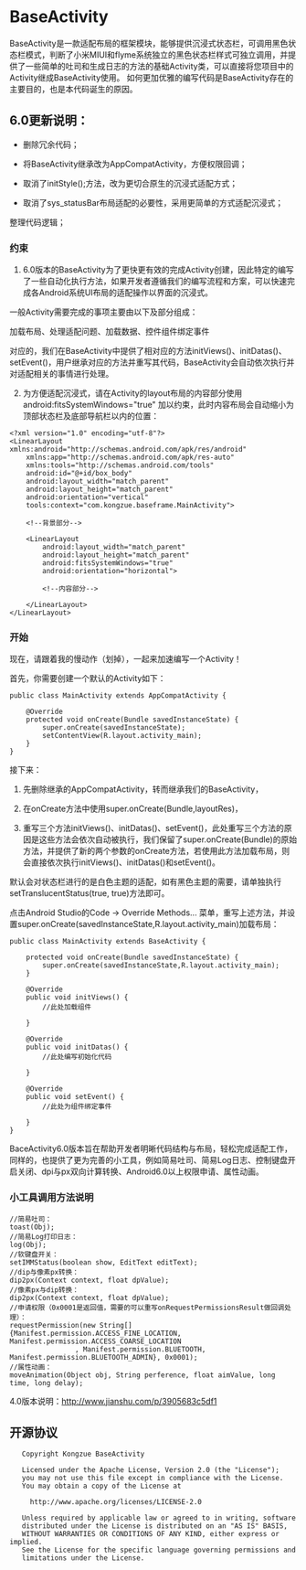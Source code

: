 # BaseActivity
BaseActivity是一款适配布局的框架模块，能够提供沉浸式状态栏，可调用黑色状态栏模式，判断了小米MIUI和flyme系统独立的黑色状态栏样式可独立调用，并提供了一些简单的吐司和生成日志的方法的基础Activity类，可以直接将您项目中的Activity继成BaseActivity使用。
如何更加优雅的编写代码是BaseActivity存在的主要目的，也是本代码诞生的原因。

## 6.0更新说明：
- 删除冗余代码；

- 将BaseActivity继承改为AppCompatActivity，方便权限回调；

- 取消了initStyle();方法，改为更切合原生的沉浸式适配方式；

- 取消了sys_statusBar布局适配的必要性，采用更简单的方式适配沉浸式；

整理代码逻辑；
### 约束
1) 6.0版本的BaseActivity为了更快更有效的完成Activity创建，因此特定的编写了一些自动化执行方法，如果开发者遵循我们的编写流程和方案，可以快速完成各Android系统UI布局的适配操作以界面的沉浸式。

一般Activity需要完成的事项主要由以下及部分组成：

加载布局、处理适配问题、加载数据、控件组件绑定事件

对应的，我们在BaseActivity中提供了相对应的方法initViews()、initDatas()、setEvent()，用户继承对应的方法并重写其代码，BaseActivity会自动依次执行并对适配相关的事情进行处理。

2) 为方便适配沉浸式，请在Activity的layout布局的内容部分使用 android:fitsSystemWindows="true" 加以约束，此时内容布局会自动缩小为顶部状态栏及底部导航栏以内的位置：
```
<?xml version="1.0" encoding="utf-8"?>
<LinearLayout xmlns:android="http://schemas.android.com/apk/res/android"
    xmlns:app="http://schemas.android.com/apk/res-auto"
    xmlns:tools="http://schemas.android.com/tools"
    android:id="@+id/box_body"
    android:layout_width="match_parent"
    android:layout_height="match_parent"
    android:orientation="vertical"
    tools:context="com.kongzue.baseframe.MainActivity">

    <!--背景部分-->
        
    <LinearLayout
        android:layout_width="match_parent"
        android:layout_height="match_parent"
        android:fitsSystemWindows="true"
        android:orientation="horizontal">

        <!--内容部分-->

    </LinearLayout>
</LinearLayout>
```

### 开始
现在，请跟着我的慢动作（划掉），一起来加速编写一个Activity！

首先，你需要创建一个默认的Activity如下：

```
public class MainActivity extends AppCompatActivity {

    @Override
    protected void onCreate(Bundle savedInstanceState) {
        super.onCreate(savedInstanceState);
        setContentView(R.layout.activity_main);
    }
}
```
接下来：

1) 先删除继承的AppCompatActivity，转而继承我们的BaseActivity，

2) 在onCreate方法中使用super.onCreate(Bundle,layoutRes)，

3) 重写三个方法initViews()、initDatas()、setEvent()，此处重写三个方法的原因是这些方法会依次自动被执行，我们保留了super.onCreate(Bundle)的原始方法，并提供了新的两个参数的onCreate方法，若使用此方法加载布局，则会直接依次执行initViews()、initDatas()和setEvent()。

默认会对状态栏进行的是白色主题的适配，如有黑色主题的需要，请单独执行setTranslucentStatus(true, true)方法即可。

点击Android Studio的Code -> Override Methods... 菜单，重写上述方法，并设置super.onCreate(savedInstanceState,R.layout.activity_main)加载布局：

```
public class MainActivity extends BaseActivity {

    protected void onCreate(Bundle savedInstanceState) {
        super.onCreate(savedInstanceState,R.layout.activity_main);
    }

    @Override
    public void initViews() {
        //此处加载组件
     
    }

    @Override
    public void initDatas() {
        //此处编写初始化代码
        
    }

    @Override
    public void setEvent() {
        //此处为组件绑定事件
        
    }
}

```
BaceActivity6.0版本旨在帮助开发者明晰代码结构与布局，轻松完成适配工作，同样的，也提供了更为完善的小工具，例如简易吐司、简易Log日志、控制键盘开启关闭、dpi与px双向计算转换、Android6.0以上权限申请、属性动画。

### 小工具调用方法说明
```
//简易吐司：
toast(Obj);
//简易Log打印日志：
log(Obj);
//软键盘开关：
setIMMStatus(boolean show, EditText editText);
//dip与像素px转换：
dip2px(Context context, float dpValue);
//像素px与dip转换：
dip2px(Context context, float dpValue);
//申请权限（0x0001是返回值，需要的可以重写onRequestPermissionsResult做回调处理）：
requestPermission(new String[]{Manifest.permission.ACCESS_FINE_LOCATION, Manifest.permission.ACCESS_COARSE_LOCATION
                , Manifest.permission.BLUETOOTH, Manifest.permission.BLUETOOTH_ADMIN}, 0x0001);
//属性动画：
moveAnimation(Object obj, String perference, float aimValue, long time, long delay);
```
4.0版本说明：http://www.jianshu.com/p/3905683c5df1

## 开源协议
```
   Copyright Kongzue BaseActivity

   Licensed under the Apache License, Version 2.0 (the "License");
   you may not use this file except in compliance with the License.
   You may obtain a copy of the License at

     http://www.apache.org/licenses/LICENSE-2.0

   Unless required by applicable law or agreed to in writing, software
   distributed under the License is distributed on an "AS IS" BASIS,
   WITHOUT WARRANTIES OR CONDITIONS OF ANY KIND, either express or implied.
   See the License for the specific language governing permissions and
   limitations under the License.
```

